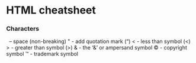 # HTML cheatsheet

### Characters

&nbsp; – space (non-breaking)
&quot; - add quotation mark (“)
&lt; - less than symbol (<)
&gt; - greater than symbol (>)
&amp; - the ‘&’ or ampersand symbol
&copy; - copyright symbol
&trade; - trademark symbol
